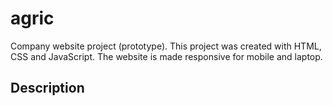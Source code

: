 # agric
Company website project (prototype).
This project was created with HTML, CSS and JavaScript.
The website is made responsive for mobile and laptop.

## Description
